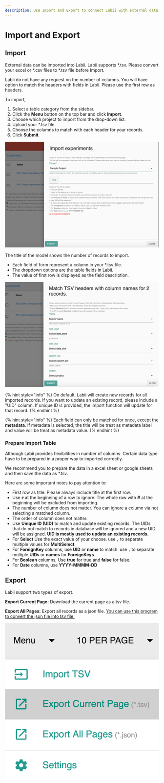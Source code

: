 ```yaml
---
description: Use Import and Export to connect Labii with external data.
---
```


# Import and Export

## Import

External data can be imported into Labii. Labii supports \*.tsv. Please convert your excel or \*.csv files to \*.tsv file before Import.

Labii do not have any request on the number of columns. You will have option to match the headers with fields in Labii. Please use the first row as headers.

To import,

1. Select a table category from the sidebar.
2. Click the **Menu** button on the top bar and click **Import**.
3. Choose which project to import from the drop-down list. 
4. Upload your \*.tsv file.
5. Choose the columns to match with each header for your records. 
6. Click **Submit**.

![Import Experiments](../.gitbook/assets/screen-shot-2018-08-28-at-11.42.36-pm.png)

The title of the model shows the number of records to import. 

* Each field of form represent a column in your \*.tsv file. 
* The dropdown options are the table fields in Labii. 
* The value of first row is displayed as the field description. 

![Match headers with Labii columns](../.gitbook/assets/screen-shot-2018-08-29-at-12.02.25-am.png)

{% hint style="info" %}
On default, Labii will create new records for all imported records. If you want to update an existing record, please include a "UID" column. If unique ID is provided, the import function will update for that record.
{% endhint %}

{% hint style="info" %}
Each field can only be matched for once, except the **metadata**. If metadata is selected, the title will be treat as metadata label and value will be treat as metadata value.
{% endhint %}

### Prepare Import Table

Although Labii provides flexibilities in number of columns. Certain data type have to be prepared in a proper way to imported correctly.

We recommend you to prepare the data in a excel sheet or google sheets and then save the data as \*.tsv.

Here are some important notes to pay attention to:

* First row as title. Please always include title at the first row.
* Use `#` at the beginning of a row to ignore. The whole row with **\#** at the beginning will be excluded from importing.
* The number of column does not matter. You can ignore a column via not selecting a matched column.
* The order of column does not matter.
* Use **Unique ID \(UID\)** to match and update existing records. The UIDs that do not match to records in database will be ignored and a new UID will be assigned. **UID is mostly used to update an existing records.**
* For **Select** Use the exact value of your choose. use **`,`** to separate multiple values for **MultiSelect**. 
* For **ForeignKey** columns, use **UID** or **name** to match. use **`,`** to separate multiple **UIDs** or **names** for **ForeignKeys**.
* For **Boolean** columns, Use **true** for true and **false** for false.
* For **Date** columns, use **YYYY-MMMM-DD** 

## Export

Labii support two types of export. 

**Export Current Page:** Download the current page as a tsv file.

**Export All Pages:** Export all records as a json file. [You can use this program to convert the json file into tsv file.](https://codebeautify.org/json-to-tsv-converter)

![](../.gitbook/assets/export-menu-labii-eln-lims.png)



